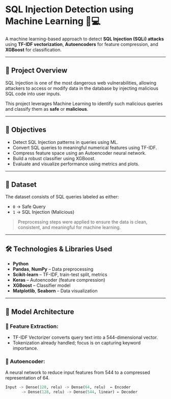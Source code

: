 # SQL Injection Detection using Machine Learning 🔐💻

A machine learning-based approach to detect **SQL Injection (SQLi) attacks** using **TF-IDF vectorization**, **Autoencoders** for feature compression, and **XGBoost** for classification.

---

## 🧠 Project Overview

SQL Injection is one of the most dangerous web vulnerabilities, allowing attackers to access or modify data in the database by injecting malicious SQL code into user inputs.

This project leverages Machine Learning to identify such malicious queries and classify them as **safe** or **malicious**.

---

## 🚀 Objectives

- Detect SQL Injection patterns in queries using ML.
- Convert SQL queries to meaningful numerical features using TF-IDF.
- Compress feature space using an Autoencoder neural network.
- Build a robust classifier using XGBoost.
- Evaluate and visualize performance using metrics and plots.

---

## 📁 Dataset

The dataset consists of SQL queries labeled as either:
- `0` → Safe Query
- `1` → SQL Injection (Malicious)

> Preprocessing steps were applied to ensure the data is clean, consistent, and meaningful for machine learning.

---

## 🛠️ Technologies & Libraries Used

- **Python**
- **Pandas**, **NumPy** – Data preprocessing
- **Scikit-learn** – TF-IDF, train-test split, metrics
- **Keras** – Autoencoder (feature compression)
- **XGBoost** – Classifier model
- **Matplotlib**, **Seaborn** – Data visualization

---

## 🧪 Model Architecture

### 🔹 Feature Extraction:
- TF-IDF Vectorizer converts query text into a 544-dimensional vector.
- Tokenization already handled; focus is on capturing keyword importance.

### 🔹 Autoencoder:
A neural network to reduce input features from 544 to a compressed representation of 64.

```python
Input -> Dense(128, relu) -> Dense(64, relu)  ← Encoder  
       -> Dense(128, relu) -> Dense(544, linear) ← Decoder
